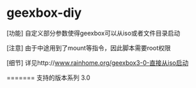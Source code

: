 geexbox-diy
===========
[功能]
自定义部分参数使得geexbox可以从iso或者文件目录启动

[注意]
由于中途用到了mount等指令，因此脚本需要root权限

[细节]
详见http://www.rainhome.org/geexbox3-0-直接从iso启动


=======
支持的版本系列 3.0
